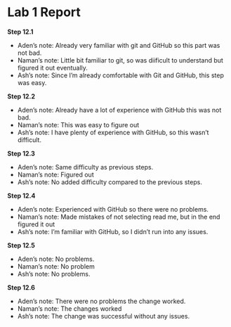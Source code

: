 
<!-- README.md is generated from README.Rmd. Please edit the README.Rmd file -->

# Lab 1 Report

**Step 12.1**

- Aden’s note: Already very familiar with git and GitHub so this part
  was not bad.
- Naman’s note: Little bit familiar to git, so was diificult to
  understand but figured it out eventually.
- Ash’s note: Since I’m already comfortable with Git and GitHub, this
  step was easy.

**Step 12.2**

- Aden’s note: Already have a lot of experience with GitHub this was not
  bad.
- Naman’s note: This was easy to figure out
- Ash’s note: I have plenty of experience with GitHub, so this wasn’t
  difficult.

**Step 12.3**

- Aden’s note: Same difficulty as previous steps.
- Naman’s note: Figured out
- Ash’s note: No added difficulty compared to the previous steps.

**Step 12.4**

- Aden’s note: Experienced with GitHub so there were no problems.
- Naman’s note: Made mistakes of not selecting read me, but in the end
  figured it out
- Ash’s note: I’m familiar with GitHub, so I didn’t run into any issues.

**Step 12.5**

- Aden’s note: No problems.
- Naman’s note: No problem
- Ash’s note: No problems.

**Step 12.6**

- Aden’s note: There were no problems the change worked.
- Naman’s note: The changes worked
- Ash’s note: The change was successful without any issues.
